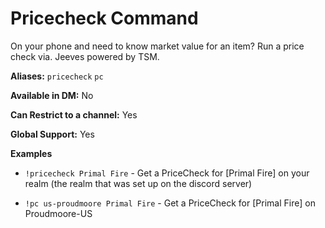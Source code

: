 # Pricecheck Command

On your phone and need to know market value for an item? Run a price check via. Jeeves powered by TSM.

**Aliases:** `pricecheck` `pc`

**Available in DM:** No

**Can Restrict to a channel:** Yes

**Global Support:** Yes

**Examples**

* `!pricecheck Primal Fire` - Get a PriceCheck for [Primal Fire] on your realm (the realm that was set up on the discord server)

* `!pc us-proudmoore Primal Fire`    - Get a PriceCheck for [Primal Fire] on Proudmoore-US

